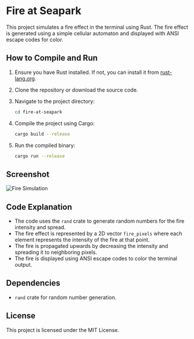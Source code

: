 # Fire at Seapark

This project simulates a fire effect in the terminal using Rust. The fire effect is generated using a simple cellular automaton and displayed with ANSI escape codes for color.

## How to Compile and Run

1. Ensure you have Rust installed. If not, you can install it from [rust-lang.org](https://www.rust-lang.org/).

2. Clone the repository or download the source code.

3. Navigate to the project directory:
    ```sh
    cd fire-at-seapark
    ```

4. Compile the project using Cargo:
    ```sh
    cargo build --release
    ```

5. Run the compiled binary:
    ```sh
    cargo run --release
    ```

## Screenshot

![Fire Simulation](screenshot.png)

## Code Explanation

- The code uses the `rand` crate to generate random numbers for the fire intensity and spread.
- The fire effect is represented by a 2D vector `fire_pixels` where each element represents the intensity of the fire at that point.
- The fire is propagated upwards by decreasing the intensity and spreading it to neighboring pixels.
- The fire is displayed using ANSI escape codes to color the terminal output.

## Dependencies

- `rand` crate for random number generation.

## License

This project is licensed under the MIT License.
